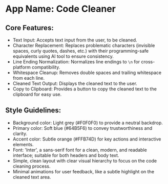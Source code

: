 # **App Name**: Code Cleaner

## Core Features:

- Text Input: Accepts text input from the user, to be cleaned.
- Character Replacement: Replaces problematic characters (invisible spaces, curly quotes, dashes, etc.) with their programming-safe equivalents using AI tool to ensure consistency.
- Line Ending Normalization: Normalizes line endings to `\n` for cross-platform compatibility.
- Whitespace Cleanup: Removes double spaces and trailing whitespace from each line.
- Cleaned Text Output: Displays the cleaned text to the user.
- Copy to Clipboard: Provides a button to copy the cleaned text to the clipboard for easy use.

## Style Guidelines:

- Background color: Light grey (#F0F0F0) to provide a neutral backdrop.
- Primary color: Soft blue (#64B5F6) to convey trustworthiness and clarity.
- Accent color: Subtle orange (#FFB74D) for key actions and interactive elements.
- Font: 'Inter', a sans-serif font for a clean, modern, and readable interface; suitable for both headers and body text.
- Simple, clean layout with clear visual hierarchy to focus on the code cleaning process.
- Minimal animations for user feedback, like a subtle highlight on the cleaned text area.